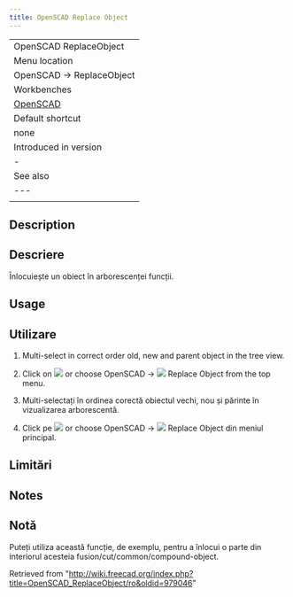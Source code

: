 ```yaml
---
title: OpenSCAD Replace Object
---
```


|                                                      |
| ---------------------------------------------------- |
| OpenSCAD ReplaceObject‏‎                             |
| Menu location                                        |
| OpenSCAD → ReplaceObject‏‎                           |
| Workbenches                                          |
| [OpenSCAD](/OpenSCAD_Workbench "OpenSCAD Workbench") |
| Default shortcut                                     |
| none                                                 |
| Introduced in version                                |
| -                                                    |
| See also                                             |
| ---                                                  |
|                                                      |

## Description

## Descriere

Înlocuiește un obiect în arborescenței funcții.

## Usage

## Utilizare

1. Multi-select in correct order old, new and parent object in the tree view.
2. Click on ![](/images/OpenSCAD_ReplaceObject.png) or choose OpenSCAD → ![](/images/OpenSCAD_ReplaceObject.png) Replace Object from the top menu.

3. Multi-selectați în ordinea corectă obiectul vechi, nou și părinte în vizualizarea arborescentă.
4. Click pe ![](/images/OpenSCAD_ReplaceObject.png) or choose OpenSCAD → ![](/images/OpenSCAD_ReplaceObject.png) Replace Object din meniul principal.

## Limitări

## Notes

## Notă

Puteți utiliza această funcție, de exemplu, pentru a înlocui o parte din interiorul acesteia fusion/cut/common/compound-object.

Retrieved from "<http://wiki.freecad.org/index.php?title=OpenSCAD_ReplaceObject/ro&oldid=979046>"
